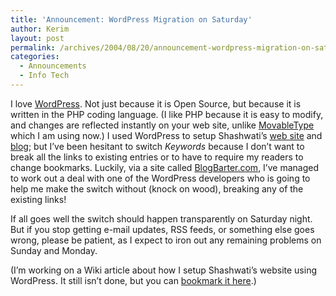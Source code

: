 ```yaml
---
title: 'Announcement: WordPress Migration on Saturday'
author: Kerim
layout: post
permalink: /archives/2004/08/20/announcement-wordpress-migration-on-saturday/
categories:
  - Announcements
  - Info Tech
---
```

I love <a href="http://wordpress.org/" onclick="_gaq.push(['_trackEvent', 'outbound-article', 'http://wordpress.org/', 'WordPress']);" >WordPress</a>. Not just because it is Open Source, but because it is written in the PHP coding language. (I like PHP because it is easy to modify, and changes are reflected instantly on your web site, unlike <a href="http://movabletype.org/" onclick="_gaq.push(['_trackEvent', 'outbound-article', 'http://movabletype.org/', 'MovableType']);" >MovableType</a> which I am using now.) I used WordPress to setup Shashwati&#8217;s <a href="http://shashwati.com/" onclick="_gaq.push(['_trackEvent', 'outbound-article', 'http://shashwati.com/', 'web site']);" >web site</a> and <a href="http://blog.shashwati.com/" onclick="_gaq.push(['_trackEvent', 'outbound-article', 'http://blog.shashwati.com/', 'blog']);" >blog</a>; but I&#8217;ve been hesitant to switch *Keywords* because I don&#8217;t want to break all the links to existing entries or to have to require my readers to change bookmarks. Luckily, via a site called <a href="http://blogbarter.com/exchange.php" onclick="_gaq.push(['_trackEvent', 'outbound-article', 'http://blogbarter.com/exchange.php', 'BlogBarter.com']);" >BlogBarter.com</a>, I&#8217;ve managed to work out a deal with one of the WordPress developers who is going to help me make the switch without (knock on wood), breaking any of the existing links!

If all goes well the switch should happen transparently on Saturday night. But if you stop getting e-mail updates, RSS feeds, or something else goes wrong, please be patient, as I expect to iron out any remaining problems on Sunday and Monday.

(I&#8217;m working on a Wiki article about how I setup Shashwati&#8217;s website using WordPress. It still isn&#8217;t done, but you can <a href="http://wiki.oxus.net/Beyond_the_blog" onclick="_gaq.push(['_trackEvent', 'outbound-article', 'http://wiki.oxus.net/Beyond_the_blog', 'bookmark it here']);" >bookmark it here</a>.)

